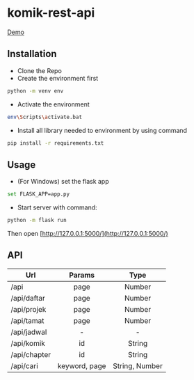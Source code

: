 # komik-rest-api

[Demo](murmuring-crag-47127.herokuapp.com/api)

## Installation

* Clone the Repo
* Create the environment first
```bash
python -m venv env
```
* Activate the environment
```bash
env\Scripts\activate.bat
```
* Install all library needed to environment by using command
```bash
pip install -r requirements.txt
```


## Usage

* (For Windows) set the flask app
```bash
set FLASK_APP=app.py
```
* Start server with command:
```bash
python -m flask run
```

Then open [http://127.0.0.1:5000/](http://127.0.0.1:5000/)

## API

| Url        | Params           | Type |
| ------------- |:-------------:| :-----:| 
| /api      | page | Number | 
| /api/daftar  | page | Number | 
| /api/projek  | page | Number | 
| /api/tamat  | page | Number | 
| /api/jadwal  | - | - | 
| /api/komik  | id | String | 
| /api/chapter  | id | String | 
| /api/cari  | keyword, page | String, Number | 